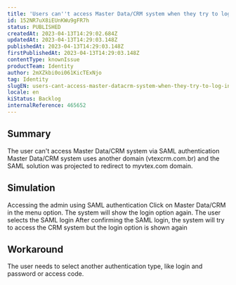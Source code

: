```yaml
---
title: 'Users can''t access Master Data/CRM system when they try to log in by SAML authentication'
id: 152NR7uX8iEUnKWu9gFR7h
status: PUBLISHED
createdAt: 2023-04-13T14:29:02.684Z
updatedAt: 2023-04-13T14:29:03.148Z
publishedAt: 2023-04-13T14:29:03.148Z
firstPublishedAt: 2023-04-13T14:29:03.148Z
contentType: knownIssue
productTeam: Identity
author: 2mXZkbi0oi061KicTExNjo
tag: Identity
slugEN: users-cant-access-master-datacrm-system-when-they-try-to-log-in-by-saml-authentication
locale: en
kiStatus: Backlog
internalReference: 465652
---
```


## Summary


The user can't access Master Data/CRM system via SAML authentication
Master Data/CRM system uses another domain (vtexcrm.com.br) and the SAML solution was projected to redirect to myvtex.com domain.



##

## Simulation


Accessing the admin using SAML authentication
Click on Master Data/CRM in the menu option.
The system will show the login option again.
The user selects the SAML login
After confirming the SAML login, the system will try to access the CRM system but
the login option is shown again


##

## Workaround


The user needs to select another authentication type, like login and password or access code.





